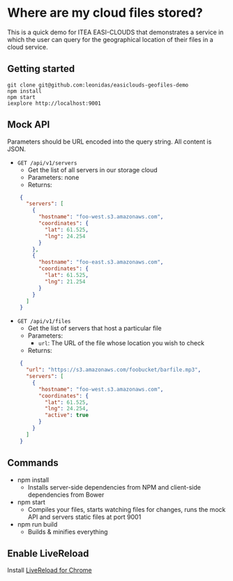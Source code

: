# Where are my cloud files stored?

This is a quick demo for ITEA EASI-CLOUDS that demonstrates a service in which the user can query for the geographical location of their files in a cloud service.

## Getting started

    git clone git@github.com:leonidas/easiclouds-geofiles-demo
    npm install
    npm start
    iexplore http://localhost:9001

## Mock API

Parameters should be URL encoded into the query string. All content is JSON.

* `GET /api/v1/servers`
  * Get the list of all servers in our storage cloud
  * Parameters: none
  * Returns:

```json
    {
      "servers": [
        {
          "hostname": "foo-west.s3.amazonaws.com",
          "coordinates": {
            "lat": 61.525,
            "lng": 24.254
          }
        },
        {
          "hostname": "foo-east.s3.amazonaws.com",
          "coordinates": {
            "lat": 61.525,
            "lng": 21.254
          }
        }
      ]
    }
```

* `GET /api/v1/files`
  * Get the list of servers that host a particular file
  * Parameters:
    * `url`: The URL of the file whose location you wish to check
  * Returns:

```json
    {
      "url": "https://s3.amazonaws.com/foobucket/barfile.mp3",
      "servers": [
        {
          "hostname": "foo-west.s3.amazonaws.com",
          "coordinates": {
            "lat": 61.525,
            "lng": 24.254,
            "active": true
          }
        }
      ]
    }
```

## Commands

* npm install
  * Installs server-side dependencies from NPM and client-side dependencies from Bower
* npm start
  * Compiles your files, starts watching files for changes, runs the mock API and servers static files at port 9001
* npm run build
  * Builds & minifies everything

## Enable LiveReload

Install [LiveReload for Chrome](https://chrome.google.com/webstore/detail/livereload/jnihajbhpnppcggbcgedagnkighmdlei?hl=en)
